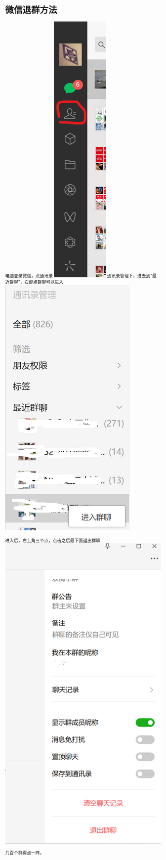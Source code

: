 # 微信退群方法
电脑登录微信，点通讯录
![](_v_images/20230718135531859_23170.png)
通讯录管理下，进去到“最近群聊”，右键点群聊可以进入
![](_v_images/20230718140242384_25595.png)

进入后，右上角三个点，点击之后最下面退出群聊
![](_v_images/20230718140308589_13725.png)

几百个群得点一阵。